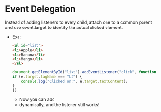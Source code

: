 # Event Delegation

Instead of adding listeners to every child, attach one to a common parent and use event.target to identify the actual clicked element.

- Exa:
    ```HTML
    <ul id="list">
    <li>Apple</li>
    <li>Banana</li>
    <li>Mango</li>
    </ul>
    ```

    ```JavaScript
    document.getElementById("list").addEventListener("click", function (e) {
    if (e.target.tagName === "LI") {
        console.log("Clicked on:", e.target.textContent);
    }
    });
    ```
    
    - Now you can add <li> dynamically, and the listener still works!